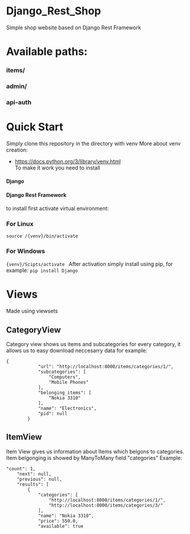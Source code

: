 # Django_Rest_Shop
Simple shop website based on Django Rest Framework
# Available paths:
### items/
### admin/
### api-auth
# Quick Start
Simply clone this repository in the directory with venv
More about venv creation:
- https://docs.python.org/3/library/venv.html<br>
To make it work you need to install<br>
#### Django
#### Django Rest Framework
to install first activate virtual environment:
### For Linux
```source /{venv}/bin/activate ```
### For Windows
```{venv}/Scipts/activate ```
After activation simply install using pip, for example:
```pip install Django```

# Views
Made using viewsets
## CategoryView
Category view shows us items and subcategories for every category, it allows us to easy download neccesarry data
for example:
```
{
            "url": "http://localhost:8000/items/categories/1/",
            "subcategories": [
                "Computers",
                "Mobile Phones"
            ],
            "belonging_items": [
                "Nokia 3310"
            ],
            "name": "Electronics",
            "pid": null
        }
```
## ItemView
Item View gives us information about Items which belgons to categories.
Item belgonging is showed by ManyToMany field "categories"
Example:
```
"count": 1,
    "next": null,
    "previous": null,
    "results": [
        {
            "categories": [
                "http://localhost:8000/items/categories/1/",
                "http://localhost:8000/items/categories/3/"
            ],
            "name": "Nokia 3310",
            "price": 550.0,
            "available": true
```
